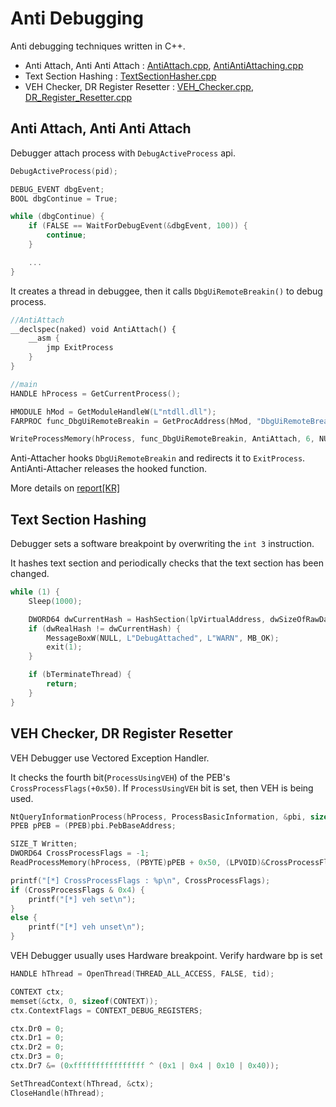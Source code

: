 # Anti Debugging

Anti debugging techniques written in C++.

- Anti Attach, Anti Anti Attach : [AntiAttach.cpp](Sources/AntiAttach.cpp), [AntiAntiAttaching.cpp](Sources/AntiAntiAttach.cpp)
- Text Section Hashing : [TextSectionHasher.cpp](Sources/TextSectionHasher.cpp)
- VEH Checker, DR Register Resetter : [VEH_Checker.cpp](Sources/VEH_Checker.cpp), [DR_Register_Resetter.cpp](Sources/DR_Register_Resetter.cpp)

## Anti Attach, Anti Anti Attach

Debugger attach process with `DebugActiveProcess` api.

```cpp
DebugActiveProcess(pid);

DEBUG_EVENT dbgEvent;
BOOL dbgContinue = True;

while (dbgContinue) {
    if (FALSE == WaitForDebugEvent(&dbgEvent, 100)) {
        continue;
    }

    ...
}
```

It creates a thread in debuggee, then it calls `DbgUiRemoteBreakin()` to debug process.

```cpp
//AntiAttach
__declspec(naked) void AntiAttach() {
    __asm {
		jmp ExitProcess
	}
}

//main
HANDLE hProcess = GetCurrentProcess();

HMODULE hMod = GetModuleHandleW(L"ntdll.dll");
FARPROC func_DbgUiRemoteBreakin = GetProcAddress(hMod, "DbgUiRemoteBreakin");

WriteProcessMemory(hProcess, func_DbgUiRemoteBreakin, AntiAttach, 6, NULL);
```

Anti-Attacher hooks `DbgUiRemoteBreakin` and redirects it to `ExitProcess`. AntiAnti-Attacher releases the hooked function.

More details on [report[KR]](./AntiAttachReport/)

## Text Section Hashing

Debugger sets a software breakpoint by overwriting the `int 3` instruction.

It hashes text section and periodically checks that the text section has been changed.

```cpp
while (1) {
	Sleep(1000);

	DWORD64 dwCurrentHash = HashSection(lpVirtualAddress, dwSizeOfRawData);
	if (dwRealHash != dwCurrentHash) {
		MessageBoxW(NULL, L"DebugAttached", L"WARN", MB_OK);
		exit(1);
	}

	if (bTerminateThread) {
		return;
	}
}
```

## VEH Checker, DR Register Resetter

VEH Debugger use Vectored Exception Handler. 

It checks the fourth bit(`ProcessUsingVEH`) of the PEB's `CrossProcessFlags(+0x50)`. If `ProcessUsingVEH` bit is set, then VEH is being used.

```cpp
NtQueryInformationProcess(hProcess, ProcessBasicInformation, &pbi, sizeof(pbi), &ReturnLength);
PPEB pPEB = (PPEB)pbi.PebBaseAddress;

SIZE_T Written;
DWORD64 CrossProcessFlags = -1;
ReadProcessMemory(hProcess, (PBYTE)pPEB + 0x50, (LPVOID)&CrossProcessFlags, sizeof(DWORD64), &Written);

printf("[*] CrossProcessFlags : %p\n", CrossProcessFlags);
if (CrossProcessFlags & 0x4) {
	printf("[*] veh set\n");
}
else {
	printf("[*] veh unset\n");
}
```

VEH Debugger usually uses Hardware breakpoint. Verify hardware bp is set

```cpp
HANDLE hThread = OpenThread(THREAD_ALL_ACCESS, FALSE, tid);

CONTEXT ctx;
memset(&ctx, 0, sizeof(CONTEXT));
ctx.ContextFlags = CONTEXT_DEBUG_REGISTERS;

ctx.Dr0 = 0;
ctx.Dr1 = 0;
ctx.Dr2 = 0;
ctx.Dr3 = 0;
ctx.Dr7 &= (0xffffffffffffffff ^ (0x1 | 0x4 | 0x10 | 0x40));

SetThreadContext(hThread, &ctx);
CloseHandle(hThread);
```
